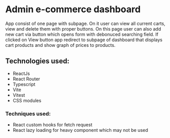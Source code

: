 # Admin e-commerce dashboard

App consist of one page with subpage. On it user can view all current carts, view and delete them with proper buttons.
On this page user can also add new cart via button which opens form with debonuced searching field. 
If clicked on View button app redirect to subpage of dashboard that displays cart products and show graph of prices to products.

## Technologies used:
- ReactJs
- React Router
- Typescript
- Vite
- Vitest
- CSS modules

### Techniques used:
- React custom hooks for fetch request
- React lazy loading for heavy component which may not be used